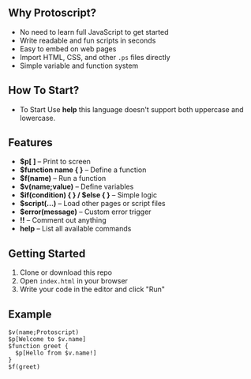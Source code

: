 
## Why Protoscript?

- No need to learn full JavaScript to get started  
- Write readable and fun scripts in seconds  
- Easy to embed on web pages  
- Import HTML, CSS, and other `.ps` files directly  
- Simple variable and function system
## How To Start?
- To Start Use **help** this language doesn't support both uppercase and lowercase.

## Features

- **$p[ ]** – Print to screen  
- **$function name { }** – Define a function  
- **$f(name)** – Run a function  
- **$v(name;value)** – Define variables  
- **$if(condition) { } / $else { }** – Simple logic    
- **$script(...)** – Load other pages or script files  
- **$error(message)** – Custom error trigger  
- **!!** – Comment out anything  
- **help** – List all available commands

## Getting Started

1. Clone or download this repo  
2. Open `index.html` in your browser  
3. Write your code in the editor and click "Run"

## Example

```protoscript
$v(name;Protoscript)
$p[Welcome to $v.name]
$function greet {
  $p[Hello from $v.name!]
}
$f(greet)
